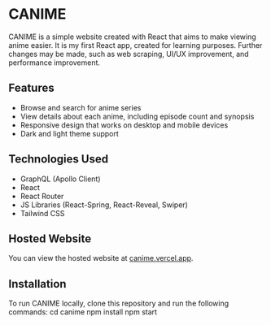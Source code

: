 # CANIME

CANIME is a simple website created with React that aims to make viewing anime easier. It is my first React app, created for learning purposes. Further changes may be made, such as web scraping, UI/UX improvement, and performance improvement.

## Features

- Browse and search for anime series
- View details about each anime, including episode count and synopsis
- Responsive design that works on desktop and mobile devices
- Dark and light theme support

## Technologies Used

- GraphQL (Apollo Client)
- React
- React Router
- JS Libraries (React-Spring, React-Reveal, Swiper)
- Tailwind CSS

## Hosted Website

You can view the hosted website at [canime.vercel.app](https://canime.vercel.app).

## Installation

To run CANIME locally, clone this repository and run the following commands:
cd canime
npm install
npm start
